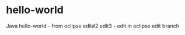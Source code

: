 hello-world
===========
Java
hello-world - from eclipse edit#2  edit3 - edit in eclipse edit branch
